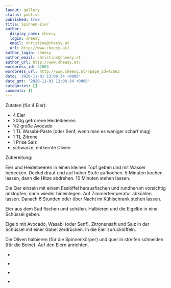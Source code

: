 ```yaml
---
layout: gallery
status: publish
published: true
title: Spinnen-Eier
author:
  display_name: cheesy
  login: cheesy
  email: christine@cheesy.at
  url: http://www.cheesy.at/
author_login: cheesy
author_email: christine@cheesy.at
author_url: http://www.cheesy.at/
wordpress_id: 42663
wordpress_url: http://www.cheesy.at/?page_id=42663
date: '2020-11-01 13:06:34 +0000'
date_gmt: '2020-11-01 12:06:34 +0000'
categories: []
comments: []
---
```

<!-- wp:paragraph -->
Zutaten (für 4 Eier):
<!-- /wp:paragraph -->
<!-- wp:list -->
- 4 Eier
- 200g gefrorene Heidelbeeren
- 1/2 große Avocado
- 1 TL Wasabi-Paste (oder Senf, wenn man es weniger scharf mag)
- 1 TL Zitrone
- 1 Prise Salz
- schwarze, entkernte Oliven
<!-- /wp:list -->
<!-- wp:paragraph -->
Zubereitung:
<!-- /wp:paragraph -->
<!-- wp:paragraph -->
Eier und Heidelbeeren in einen kleinen Topf geben und mit Wasser bedecken. Deckel drauf und auf hoher Stufe aufkochen. 5 Minuten kochen lassen, dann die Hitze abdrehen. 10 Minuten stehen lassen.
<!-- /wp:paragraph -->
<!-- wp:paragraph -->
Die Eier einzeln mit einem Esslöffel herausfischen und rundherum vorsichtig anklopfen, dann wieder hineinlegen. Auf Zimmertemperatur abkühlen lassen. Danach 6 Stunden oder über Nacht im Kühlschrank stehen lassen.
<!-- /wp:paragraph -->
<!-- wp:paragraph -->
Eier aus dem Sud fischen und schälen. Halbieren und die Eigelbe in eine Schüssel geben.
<!-- /wp:paragraph -->
<!-- wp:paragraph -->
Eigelb mit Avocado, Wasabi (oder Senf), Zitronensaft und Salz in der Schüssel mit einer Gabel zerdrücken. In die Eier zurücklöffeln.
<!-- /wp:paragraph -->
<!-- wp:paragraph -->
Die Oliven halbieren (für die Spinnenkörper) und quer in streifen schneiden (für die Beine). Auf den Eiern anrichten.
<!-- /wp:paragraph -->
<!-- wp:gallery {"ids":[42652,42653,42646,42655]} -->
- <figure><img src="{% link _posts/2020-11-01-halloween-food/Halloween-Food-010.jpg %}" alt="" data-id="42652" data-link="http://www.cheesy.at/rl_gallery/halloween-food/halloween-food-010/" class="wp-image-42652"></figure>
- <figure><img src="{% link _posts/2020-11-01-halloween-food/Halloween-Food-011.jpg %}" alt="" data-id="42653" data-link="http://www.cheesy.at/rl_gallery/halloween-food/halloween-food-011/" class="wp-image-42653"></figure>
- <figure><img src="{% link _posts/2020-11-01-halloween-food/Halloween-Food-004.jpg %}" alt="" data-id="42646" data-link="http://www.cheesy.at/rl_gallery/halloween-food/halloween-food-004/" class="wp-image-42646"></figure>
- <figure><img src="{% link _posts/2020-11-01-halloween-speis-und-trank/Halloween-Food-013.jpg %}" alt="" data-id="42655" data-link="http://www.cheesy.at/rl_gallery/halloween-food/halloween-food-013/" class="wp-image-42655"></figure>
<!-- /wp:gallery -->
